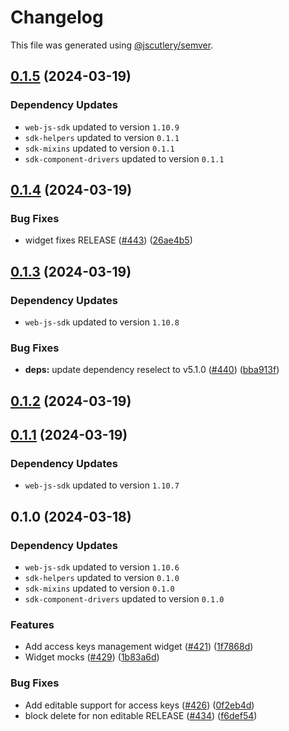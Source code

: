 # Changelog

This file was generated using [@jscutlery/semver](https://github.com/jscutlery/semver).

## [0.1.5](https://github.com/descope/descope-js/compare/access-key-management-widget-0.1.4...access-key-management-widget-0.1.5) (2024-03-19)

### Dependency Updates

* `web-js-sdk` updated to version `1.10.9`
* `sdk-helpers` updated to version `0.1.1`
* `sdk-mixins` updated to version `0.1.1`
* `sdk-component-drivers` updated to version `0.1.1`
## [0.1.4](https://github.com/descope/descope-js/compare/access-key-management-widget-0.1.3...access-key-management-widget-0.1.4) (2024-03-19)


### Bug Fixes

* widget fixes RELEASE ([#443](https://github.com/descope/descope-js/issues/443)) ([26ae4b5](https://github.com/descope/descope-js/commit/26ae4b5250d1a5ad4bf070306e0d5c49417c1173))

## [0.1.3](https://github.com/descope/descope-js/compare/access-key-management-widget-0.1.2...access-key-management-widget-0.1.3) (2024-03-19)

### Dependency Updates

* `web-js-sdk` updated to version `1.10.8`

### Bug Fixes

* **deps:** update dependency reselect to v5.1.0 ([#440](https://github.com/descope/descope-js/issues/440)) ([bba913f](https://github.com/descope/descope-js/commit/bba913f04bab0ea5b9efedce8e35df89150551be))

## [0.1.2](https://github.com/descope/descope-js/compare/access-key-management-widget-0.1.1...access-key-management-widget-0.1.2) (2024-03-19)

## [0.1.1](https://github.com/descope/descope-js/compare/access-key-management-widget-0.1.0...access-key-management-widget-0.1.1) (2024-03-19)

### Dependency Updates

* `web-js-sdk` updated to version `1.10.7`
## 0.1.0 (2024-03-18)

### Dependency Updates

* `web-js-sdk` updated to version `1.10.6`
* `sdk-helpers` updated to version `0.1.0`
* `sdk-mixins` updated to version `0.1.0`
* `sdk-component-drivers` updated to version `0.1.0`

### Features

* Add access keys management widget ([#421](https://github.com/descope/descope-js/issues/421)) ([1f7868d](https://github.com/descope/descope-js/commit/1f7868db53aa65d2c3f447f7968f9fc7a741105a))
* Widget mocks ([#429](https://github.com/descope/descope-js/issues/429)) ([1b83a6d](https://github.com/descope/descope-js/commit/1b83a6d375f7cccd2d4e9c24d7a9e9ddbe797674))


### Bug Fixes

* Add editable support for access keys ([#426](https://github.com/descope/descope-js/issues/426)) ([0f2eb4d](https://github.com/descope/descope-js/commit/0f2eb4d5aa99dbe8a0aa46798d50557724de990b))
* block delete for non editable RELEASE ([#434](https://github.com/descope/descope-js/issues/434)) ([f6def54](https://github.com/descope/descope-js/commit/f6def54a3c027b89fd17510d1c2b18d920de8955))
